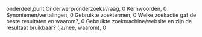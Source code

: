 onderdeel,punt
Onderwerp/onderzoeksvraag, 0
Kernwoorden, 0
Synoniemen/vertalingen, 0
Gebruikte zoektermen, 0
Welke zoekactie gaf de beste resultaten en waarom?, 0
Gebruikte zoekmachine/website en zijn de resultaat bruikbaar? (ja/nee, waarom), 0
